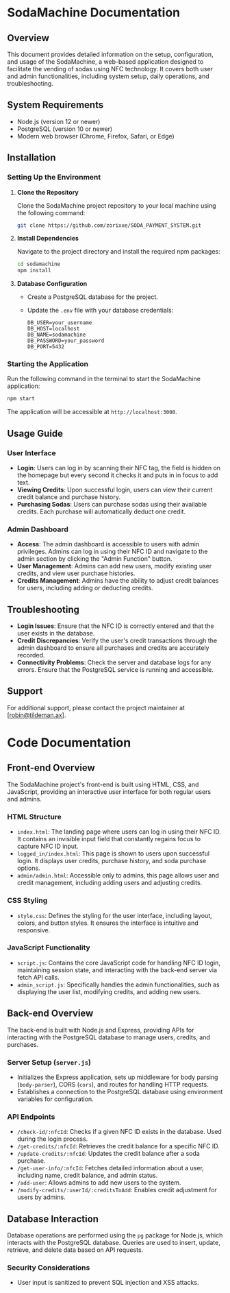 # SodaMachine Documentation

## Overview

This document provides detailed information on the setup, configuration, and usage of the SodaMachine, a web-based application designed to facilitate the vending of sodas using NFC technology. It covers both user and admin functionalities, including system setup, daily operations, and troubleshooting.

## System Requirements

- Node.js (version 12 or newer)
- PostgreSQL (version 10 or newer)
- Modern web browser (Chrome, Firefox, Safari, or Edge)

## Installation

### Setting Up the Environment

1. **Clone the Repository**

   Clone the SodaMachine project repository to your local machine using the following command:

   ```bash
   git clone https://github.com/zorixxe/SODA_PAYMENT_SYSTEM.git
   ```

2. **Install Dependencies**

   Navigate to the project directory and install the required npm packages:

   ```bash
   cd sodamachine
   npm install
   ```

3. **Database Configuration**

   - Create a PostgreSQL database for the project.
   - Update the `.env` file with your database credentials:

     ```env
     DB_USER=your_username
     DB_HOST=localhost
     DB_NAME=sodamachine
     DB_PASSWORD=your_password
     DB_PORT=5432
     ```

### Starting the Application

Run the following command in the terminal to start the SodaMachine application:

```bash
npm start
```

The application will be accessible at `http://localhost:3000`.

## Usage Guide

### User Interface

- **Login**: Users can log in by scanning their NFC tag, the field is hidden on the homepage but every second it checks it and puts in in focus to add text.
- **Viewing Credits**: Upon successful login, users can view their current credit balance and purchase history.
- **Purchasing Sodas**: Users can purchase sodas using their available credits. Each purchase will automatically deduct one credit.

### Admin Dashboard

- **Access**: The admin dashboard is accessible to users with admin privileges. Admins can log in using their NFC ID and navigate to the admin section by clicking the "Admin Function" button.
- **User Management**: Admins can add new users, modify existing user credits, and view user purchase histories.
- **Credits Management**: Admins have the ability to adjust credit balances for users, including adding or deducting credits.

## Troubleshooting

- **Login Issues**: Ensure that the NFC ID is correctly entered and that the user exists in the database.
- **Credit Discrepancies**: Verify the user's credit transactions through the admin dashboard to ensure all purchases and credits are accurately recorded.
- **Connectivity Problems**: Check the server and database logs for any errors. Ensure that the PostgreSQL service is running and accessible.



## Support

For additional support, please contact the project maintainer at [robin@tildeman.ax].

# Code Documentation

## Front-end Overview

The SodaMachine project's front-end is built using HTML, CSS, and JavaScript, providing an interactive user interface for both regular users and admins.

### HTML Structure

- `index.html`: The landing page where users can log in using their NFC ID. It contains an invisible input field that constantly regains focus to capture NFC ID input.
- `logged_in/index.html`: This page is shown to users upon successful login. It displays user credits, purchase history, and soda purchase options.
- `admin/admin.html`: Accessible only to admins, this page allows user and credit management, including adding users and adjusting credits.

### CSS Styling

- `style.css`: Defines the styling for the user interface, including layout, colors, and button styles. It ensures the interface is intuitive and responsive.

### JavaScript Functionality

- `script.js`: Contains the core JavaScript code for handling NFC ID login, maintaining session state, and interacting with the back-end server via fetch API calls.
- `admin_script.js`: Specifically handles the admin functionalities, such as displaying the user list, modifying credits, and adding new users.

## Back-end Overview

The back-end is built with Node.js and Express, providing APIs for interacting with the PostgreSQL database to manage users, credits, and purchases.

### Server Setup (`server.js`)

- Initializes the Express application, sets up middleware for body parsing (`body-parser`), CORS (`cors`), and routes for handling HTTP requests.
- Establishes a connection to the PostgreSQL database using environment variables for configuration.

### API Endpoints

- `/check-id/:nfcId`: Checks if a given NFC ID exists in the database. Used during the login process.
- `/get-credits/:nfcId`: Retrieves the credit balance for a specific NFC ID.
- `/update-credits/:nfcId`: Updates the credit balance after a soda purchase.
- `/get-user-info/:nfcId`: Fetches detailed information about a user, including name, credit balance, and admin status.
- `/add-user`: Allows admins to add new users to the system.
- `/modify-credits/:userId/:creditsToAdd`: Enables credit adjustment for users by admins.

## Database Interaction

Database operations are performed using the `pg` package for Node.js, which interacts with the PostgreSQL database. Queries are used to insert, update, retrieve, and delete data based on API requests.

### Security Considerations

- User input is sanitized to prevent SQL injection and XSS attacks.





